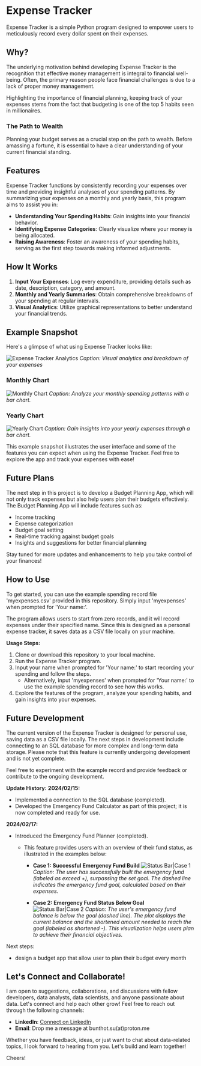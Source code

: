 # Expense Tracker
Expense Tracker is a simple Python program designed to empower users to meticulously record every dollar spent on their expenses.

## Why?
The underlying motivation behind developing Expense Tracker is the recognition that effective money management is integral to financial well-being. Often, the primary reason people face financial challenges is due to a lack of proper money management.

Highlighting the importance of financial planning, keeping track of your expenses stems from the fact that budgeting is one of the top 5 habits seen in millionaires.

### The Path to Wealth
Planning your budget serves as a crucial step on the path to wealth. Before amassing a fortune, it is essential to have a clear understanding of your current financial standing.

## Features
Expense Tracker functions by consistently recording your expenses over time and providing insightful analyses of your spending patterns. By summarizing your expenses on a monthly and yearly basis, this program aims to assist you in:

- **Understanding Your Spending Habits**: Gain insights into your financial behavior.
- **Identifying Expense Categories**: Clearly visualize where your money is being allocated.
- **Raising Awareness**: Foster an awareness of your spending habits, serving as the first step towards making informed adjustments.

## How It Works
1. **Input Your Expenses**: Log every expenditure, providing details such as date, description, category, and amount.
2. **Monthly and Yearly Summaries**: Obtain comprehensive breakdowns of your spending at regular intervals.
3. **Visual Analytics**: Utilize graphical representations to better understand your financial trends.

## Example Snapshot

Here's a glimpse of what using Expense Tracker looks like:

![Expense Tracker Analytics](https://github.com/suphawadeeth/expense_tracker/blob/master/monthly_exp_pie.png)
*Caption: Visual analytics and breakdown of your expenses*

### Monthly Chart
![Monthly Chart](https://github.com/suphawadeeth/expense_tracker/blob/master/monthly_exp_bar.png)
*Caption: Analyze your monthly spending patterns with a bar chart.*

### Yearly Chart
![Yearly Chart](https://github.com/suphawadeeth/expense_tracker/blob/master/yearly_tot_exp_bar.png)
*Caption: Gain insights into your yearly expenses through a bar chart.*

This example snapshot illustrates the user interface and some of the features you can expect when using the Expense Tracker. Feel free to explore the app and track your expenses with ease!

## Future Plans

The next step in this project is to develop a Budget Planning App, which will not only track expenses but also help users plan their budgets effectively. The Budget Planning App will include features such as:

- Income tracking
- Expense categorization
- Budget goal setting
- Real-time tracking against budget goals
- Insights and suggestions for better financial planning

Stay tuned for more updates and enhancements to help you take control of your finances!

## How to Use

To get started, you can use the example spending record file 'myexpenses.csv' provided in this repository. Simply input 'myexpenses' when prompted for 'Your name:'.

The program allows users to start from zero records, and it will record expenses under their specified name. Since this is designed as a personal expense tracker, it saves data as a CSV file locally on your machine.

**Usage Steps:**
1. Clone or download this repository to your local machine.
2. Run the Expense Tracker program.
3. Input your name when prompted for 'Your name:' to start recording your spending and follow the steps.
   - Alternatively, input 'myexpenses' when prompted for 'Your name:' to use the example spending record to see how this works.
4. Explore the features of the program, analyze your spending habits, and gain insights into your expenses.


## Future Development

The current version of the Expense Tracker is designed for personal use, saving data as a CSV file locally. The next steps in development include connecting to an SQL database for more complex and long-term data storage. Please note that this feature is currently undergoing development and is not yet complete.

Feel free to experiment with the example record and provide feedback or contribute to the ongoing development.

**Update History:**
**2024/02/15:**
- Implemented a connection to the SQL database (completed).
- Developed the Emergency Fund Calculator as part of this project; it is now completed and ready for use.

**2024/02/17:**
- Introduced the Emergency Fund Planner (completed).
   - This feature provides users with an overview of their fund status, as illustrated in the examples below:

      - **Case 1: Successful Emergency Fund Build**
      ![Status Bar|Case 1](https://github.com/suphawadeeth/expense_tracker/blob/master/emergency_fund/images/exceed_fund.png)
      *Caption: The user has successfully built the emergency fund (labeled as exceed +), surpassing the set goal. The dashed line indicates the emergency fund goal, calculated based on their expenses.*

      - **Case 2: Emergency Fund Status Below Goal**
      ![Status Bar|Case 2](https://github.com/suphawadeeth/expense_tracker/blob/master/emergency_fund/images/shortened_fund.png)
      *Caption: The user's emergency fund balance is below the goal (dashed line). The plot displays the current balance and the shortened amount needed to reach the goal (labeled as shortened -). This visualization helps users plan to achieve their financial objectives.*

Next steps:
- design a budget app that allow user to plan their budget every month


## Let's Connect and Collaborate!

I am open to suggestions, collaborations, and discussions with fellow developers, data analysts, data scientists, and anyone passionate about data. Let's connect and help each other grow! Feel free to reach out through the following channels:

- **LinkedIn**: [Connect on LinkedIn](https://www.linkedin.com/in/bunthot/)
- **Email**: Drop me a message at bunthot.su(at)proton.me

Whether you have feedback, ideas, or just want to chat about data-related topics, I look forward to hearing from you. Let's build and learn together!

Cheers!